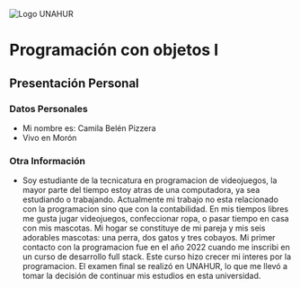 ![Logo UNAHUR](./UNAHUR.png)

# Programación con objetos I
## Presentación Personal

### Datos Personales
- Mi nombre es: Camila Belén Pizzera
- Vivo en Morón


### Otra Información
- Soy estudiante de la tecnicatura en programacion de videojuegos, la mayor parte del tiempo estoy atras de una computadora, ya sea estudiando o trabajando. Actualmente mi trabajo no esta relacionado con la programacion sino que con la contabilidad. En mis tiempos libres me gusta jugar videojuegos, confeccionar ropa, o pasar tiempo en casa con mis mascotas. Mi hogar se constituye de mi pareja y mis seis adorables mascotas: una perra, dos gatos y tres cobayos. Mi primer contacto con la programacion fue en el año 2022 cuando me inscribi en un curso de desarrollo full stack. Este curso hizo crecer mi interes por la programacion. El examen final se realizó en UNAHUR, lo que me llevó a tomar la decisión de continuar mis estudios en esta universidad.
